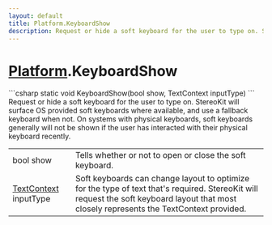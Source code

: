 ```yaml
---
layout: default
title: Platform.KeyboardShow
description: Request or hide a soft keyboard for the user to type on. StereoKit will surface OS provided soft keyboards where available, and use a fallback keyboard when not. On systems with physical keyboards, soft keyboards generally will not be shown if the user has interacted with their physical keyboard recently.
---
```

# [Platform]({{site.url}}/Pages/Reference/Platform.html).KeyboardShow

<div class='signature' markdown='1'>
```csharp
static void KeyboardShow(bool show, TextContext inputType)
```
Request or hide a soft keyboard for the user to type on.
StereoKit will surface OS provided soft keyboards where available,
and use a fallback keyboard when not. On systems with physical
keyboards, soft keyboards generally will not be shown if the user
has interacted with their physical keyboard recently.
</div>

|  |  |
|--|--|
|bool show|Tells whether or not to open or close the soft             keyboard.|
|[TextContext]({{site.url}}/Pages/Reference/TextContext.html) inputType|Soft keyboards can change layout to             optimize for the type of text that's required. StereoKit will             request the soft keyboard layout that most closely represents the             TextContext provided.|




